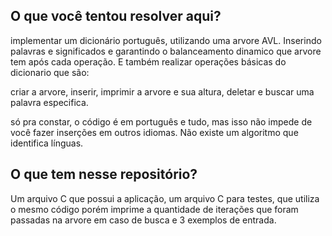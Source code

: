 O que você tentou resolver aqui?
-

implementar um dicionário português, utilizando uma arvore AVL. Inserindo palavras e significados e garantindo o balanceamento dinamico que arvore tem após cada operação. E também realizar operações básicas do dicionario que são:

criar a arvore, inserir, imprimir a arvore e sua altura, deletar e buscar uma palavra especifica.

só pra constar, o código é em português e tudo, mas isso não impede de você fazer inserções em outros idiomas. Não existe um algoritmo que identifica línguas.

O que tem nesse repositório?
-

Um arquivo C que possui a aplicação, um arquivo C para testes, que utiliza o mesmo código porém imprime a quantidade de iterações que foram passadas na arvore em caso de busca e 3 exemplos de entrada.

